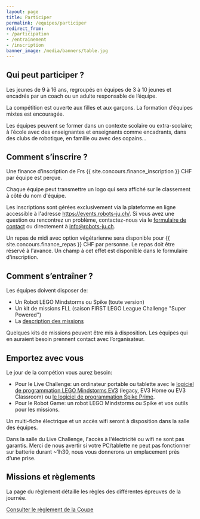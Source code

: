 ```yaml
---
layout: page
title: Participer
permalink: /equipes/participer
redirect_from:
- /participation
- /entrainement
- /inscription
banner_image: /media/banners/table.jpg
---
```


## Qui peut participer ?

Les jeunes de 9 à 16 ans, regroupés en équipes de 3 à 10 jeunes et encadrés
par un coach ou un adulte responsable de l’équipe.

La compétition est ouverte aux filles et aux garçons.
La formation d’équipes mixtes est encouragée.

Les équipes peuvent se former dans un contexte scolaire ou extra-scolaire;
à l’école avec des enseignantes et enseignants comme encadrants,
dans des clubs de robotique, en famille ou avec des copains…

## Comment s’inscrire ?

Une finance d’inscription de Frs {{ site.concours.finance_inscription }} CHF par équipe est perçue.

Chaque équipe peut transmettre un logo qui sera affiché sur le classement à côté du nom d'équipe.

Les inscriptions sont gérées exclusivement via la plateforme en ligne accessible à l'adresse <https://events.robots-ju.ch/>.
Si vous avez une question ou rencontrez un problème, contactez-nous via le [formulaire de contact](/contact) ou directement à <info@robots-ju.ch>.

Un repas de midi avec option végétarienne sera disponible pour {{ site.concours.finance_repas }} CHF par personne.
Le repas doit être réservé à l'avance.
Un champ à cet effet est disponible dans le formulaire d'inscription.

## Comment s’entraîner ?

Les équipes doivent disposer de:

- Un Robot LEGO Mindstorms ou Spike (toute version)
- Un kit de missions FLL (saison FIRST LEGO League Challenge "Super Powered")
- La [description des missions](https://www.first-lego-league.org/en/2022-23-season/challenge-resources/insights-into-season-materials)

Quelques kits de missions peuvent être mis à disposition.
Les équipes qui en auraient besoin prennent contact avec l’organisateur.

## Emportez avec vous

Le jour de la compétion vous aurez besoin:

- Pour le Live Challenge: un ordinateur portable ou tablette avec le [logiciel de programmation LEGO Mindstorms EV3](https://www.lego.com/fr-fr/themes/mindstorms/downloads) (legacy, EV3 Home ou EV3 Classroom) ou [le logiciel de programmation Spike Prime](https://education.lego.com/fr-fr/downloads/spike-app/software).
- Pour le Robot Game: un robot LEGO Mindstorms ou Spike et vos outils pour les missions.

Un multi-fiche électrique et un accès wifi seront à disposition dans la salle des équipes.

Dans la salle du Live Challenge, l'accès à l'électricité ou wifi ne sont pas garantis.
Merci de nous avertir si votre PC/tablette ne peut pas fonctionner sur batterie durant ~1h30, nous vous donnerons un emplacement près d'une prise.

## Missions et règlements

La page du règlement détaille les règles des différentes épreuves de la journée.

<a class="btn btn-default" href="/equipes/reglement">Consulter le règlement de la Coupe</a>
